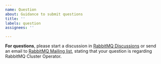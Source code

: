 ```yaml
---
name: Question
about: Guidance to submit questions
title: ''
labels: question
assignees: ''

---
```


**For questions**, please start a discussion in [RabbitMQ Discussions](https://github.com/rabbitmq/rabbitmq-server/discussions)
or send an email to [RabbitMQ Mailing list](https://groups.google.com/g/rabbitmq-users), stating that your question is regarding
RabbitMQ Cluster Operator.

